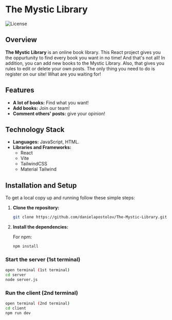 # The Mystic Library
 
![License](https://img.shields.io/badge/license-MIT-blue.svg)
 
## Overview
 
**The Mystic Library** is an online book library. This React project gives you the oppurtunity to find every book you want in no time! 
And that's not all! In addition, you can add new books to the Mystic Library. Also, that gives you rules to edit or delete your own posts. The only thing you need to do is register on our site! What are you waiting for!
 
## Features
 
- **A lot of books:** Find what you want!
- **Add books:** Join our team!
- **Comment others' posts:**  give your opinion!
 
## Technology Stack
- **Languages:** JavaScript, HTML.
- **Libraries and Frameworks:**
    -   React
    -   Vite
    -   TailwindCSS
    -   Material Tailwind
 
## Installation and Setup
 
To get a local copy up and running follow these simple steps:
 
1. **Clone the repository:**
 
    ```bash
    git clone https://github.com/danielapostolov/The-Mystic-Library.git
    ```
 
2. **Install the dependencies:**
 
    For npm:
 
    ```bash
    npm install
    ```
 
### Start the server (1st terminal)

```sh
open terminal (1st terminal)
cd server
node server.js
```

### Run the client (2nd terminal)

```sh
open terminal (2nd terminal)
cd client
npm run dev
```
